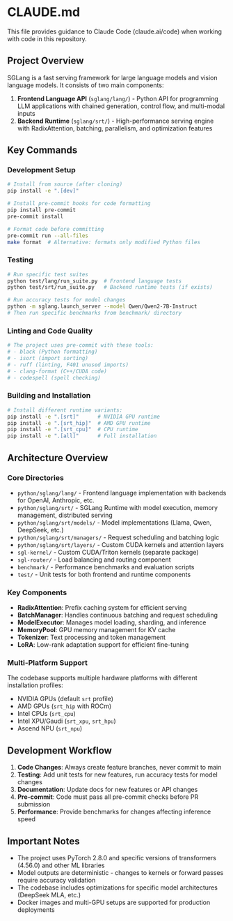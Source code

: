 # CLAUDE.md

This file provides guidance to Claude Code (claude.ai/code) when working with code in this repository.

## Project Overview

SGLang is a fast serving framework for large language models and vision language models. It consists of two main components:

1. **Frontend Language API** (`sglang/lang/`) - Python API for programming LLM applications with chained generation, control flow, and multi-modal inputs
2. **Backend Runtime** (`sglang/srt/`) - High-performance serving engine with RadixAttention, batching, parallelism, and optimization features

## Key Commands

### Development Setup
```bash
# Install from source (after cloning)
pip install -e ".[dev]"

# Install pre-commit hooks for code formatting
pip install pre-commit
pre-commit install

# Format code before committing
pre-commit run --all-files
make format  # Alternative: formats only modified Python files
```

### Testing
```bash
# Run specific test suites
python test/lang/run_suite.py  # Frontend language tests
python test/srt/run_suite.py   # Backend runtime tests (if exists)

# Run accuracy tests for model changes
python -m sglang.launch_server --model Qwen/Qwen2-7B-Instruct
# Then run specific benchmarks from benchmark/ directory
```

### Linting and Code Quality
```bash
# The project uses pre-commit with these tools:
# - black (Python formatting)
# - isort (import sorting) 
# - ruff (linting, F401 unused imports)
# - clang-format (C++/CUDA code)
# - codespell (spell checking)
```

### Building and Installation
```bash
# Install different runtime variants:
pip install -e ".[srt]"      # NVIDIA GPU runtime
pip install -e ".[srt_hip]"  # AMD GPU runtime  
pip install -e ".[srt_cpu]"  # CPU runtime
pip install -e ".[all]"      # Full installation
```

## Architecture Overview

### Core Directories
- `python/sglang/lang/` - Frontend language implementation with backends for OpenAI, Anthropic, etc.
- `python/sglang/srt/` - SGLang Runtime with model execution, memory management, distributed serving
- `python/sglang/srt/models/` - Model implementations (Llama, Qwen, DeepSeek, etc.)
- `python/sglang/srt/managers/` - Request scheduling and batching logic
- `python/sglang/srt/layers/` - Custom CUDA kernels and attention layers
- `sgl-kernel/` - Custom CUDA/Triton kernels (separate package)
- `sgl-router/` - Load balancing and routing component
- `benchmark/` - Performance benchmarks and evaluation scripts
- `test/` - Unit tests for both frontend and runtime components

### Key Components
- **RadixAttention**: Prefix caching system for efficient serving
- **BatchManager**: Handles continuous batching and request scheduling  
- **ModelExecutor**: Manages model loading, sharding, and inference
- **MemoryPool**: GPU memory management for KV cache
- **Tokenizer**: Text processing and token management
- **LoRA**: Low-rank adaptation support for efficient fine-tuning

### Multi-Platform Support
The codebase supports multiple hardware platforms with different installation profiles:
- NVIDIA GPUs (default `srt` profile)
- AMD GPUs (`srt_hip` with ROCm)
- Intel CPUs (`srt_cpu`)
- Intel XPU/Gaudi (`srt_xpu`, `srt_hpu`)
- Ascend NPU (`srt_npu`)

## Development Workflow

1. **Code Changes**: Always create feature branches, never commit to main
2. **Testing**: Add unit tests for new features, run accuracy tests for model changes
3. **Documentation**: Update docs for new features or API changes
4. **Pre-commit**: Code must pass all pre-commit checks before PR submission
5. **Performance**: Provide benchmarks for changes affecting inference speed

## Important Notes

- The project uses PyTorch 2.8.0 and specific versions of transformers (4.56.0) and other ML libraries
- Model outputs are deterministic - changes to kernels or forward passes require accuracy validation
- The codebase includes optimizations for specific model architectures (DeepSeek MLA, etc.)
- Docker images and multi-GPU setups are supported for production deployments